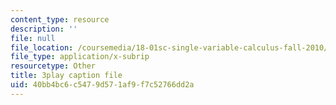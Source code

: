 ```yaml
---
content_type: resource
description: ''
file: null
file_location: /coursemedia/18-01sc-single-variable-calculus-fall-2010/40bb4bc6c5479d571af9f7c52766dd2a_1RLctDS2hUQ.srt
file_type: application/x-subrip
resourcetype: Other
title: 3play caption file
uid: 40bb4bc6-c547-9d57-1af9-f7c52766dd2a
---
```

